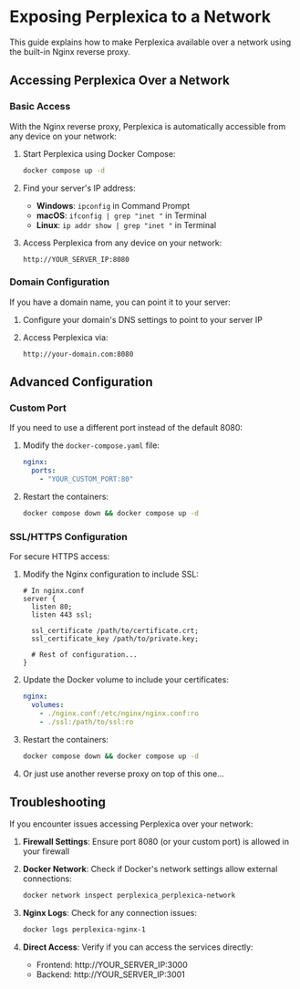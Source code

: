 # Exposing Perplexica to a Network

This guide explains how to make Perplexica available over a network using the built-in Nginx reverse proxy.

## Accessing Perplexica Over a Network

### Basic Access

With the Nginx reverse proxy, Perplexica is automatically accessible from any device on your network:

1. Start Perplexica using Docker Compose:
   ```bash
   docker compose up -d
   ```

2. Find your server's IP address:
   - **Windows**: `ipconfig` in Command Prompt
   - **macOS**: `ifconfig | grep "inet "` in Terminal
   - **Linux**: `ip addr show | grep "inet "` in Terminal

3. Access Perplexica from any device on your network:
   ```
   http://YOUR_SERVER_IP:8080
   ```

### Domain Configuration

If you have a domain name, you can point it to your server:

1. Configure your domain's DNS settings to point to your server IP

2. Access Perplexica via:
   ```
   http://your-domain.com:8080
   ```

## Advanced Configuration

### Custom Port

If you need to use a different port instead of the default 8080:

1. Modify the `docker-compose.yaml` file:
   ```yaml
   nginx:
     ports:
       - "YOUR_CUSTOM_PORT:80"
   ```

2. Restart the containers:
   ```bash
   docker compose down && docker compose up -d
   ```

### SSL/HTTPS Configuration

For secure HTTPS access:

1. Modify the Nginx configuration to include SSL:
   ```nginx
   # In nginx.conf
   server {
     listen 80;
     listen 443 ssl;

     ssl_certificate /path/to/certificate.crt;
     ssl_certificate_key /path/to/private.key;

     # Rest of configuration...
   }
   ```

2. Update the Docker volume to include your certificates:
   ```yaml
   nginx:
     volumes:
       - ./nginx.conf:/etc/nginx/nginx.conf:ro
       - ./ssl:/path/to/ssl:ro
   ```

3. Restart the containers:
   ```bash
   docker compose down && docker compose up -d
   ```

4. Or just use another reverse proxy on top of this one...

## Troubleshooting

If you encounter issues accessing Perplexica over your network:

1. **Firewall Settings**: Ensure port 8080 (or your custom port) is allowed in your firewall

2. **Docker Network**: Check if Docker's network settings allow external connections:
   ```bash
   docker network inspect perplexica_perplexica-network
   ```

3. **Nginx Logs**: Check for any connection issues:
   ```bash
   docker logs perplexica-nginx-1
   ```

4. **Direct Access**: Verify if you can access the services directly:
   - Frontend: http://YOUR_SERVER_IP:3000
   - Backend: http://YOUR_SERVER_IP:3001
